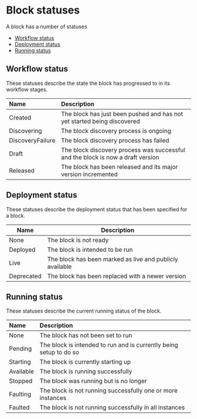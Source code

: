 # Block statuses

A block has a number of statuses

* [Workflow status](#workflow-status)
* [Deployment status](#deployment-status)
* [Running status](#running-status)

## Workflow status

These statuses describe the state the block has progressed to in its workflow stages.

| Name             | Description                                                                     |
| :--------------- | :------------------------------------------------------------------------------ |
| Created          | The block has just been pushed and has not yet started being discovered              |           
| Discovering      | The block discovery process is ongoing                                          |
| DiscoveryFailure | The block discovery process has failed                                          |
| Draft            | The block discovery process was successful and the block is now a draft version |
| Released         | The block has been released and its major version incremented                   |

## Deployment status

These statuses describe the deployment status that has been specified for a block.

| Name       | Description                                              |
|------------|----------------------------------------------------------|
| None       | The block is not ready                                   |
| Deployed   | The block is intended to be run                          |
| Live       | The block has been marked as live and publicly available |
| Deprecated | The block has been replaced with a newer version         |

## Running status

These statuses describe the current running status of the block.

| Name      | Description                                                        |
| :-------- | :----------------------------------------------------------------- |
| None      | The block has not been set to run                                  |
| Pending   | The block is intended to run and is currently being setup to do so |
| Starting  | The block is currently starting up                                 |
| Available | The block is running successfully                                  |
| Stopped   | The block was running but is no longer                             |
| Faulting  | The block is not running successfully one or more instances        |
| Faulted   | The block is not running successfully in all instances             |
